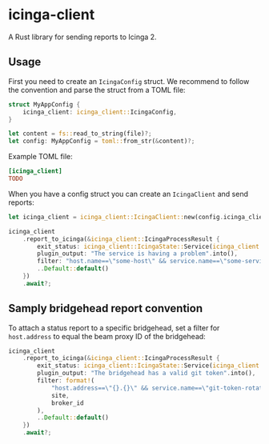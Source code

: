 # icinga-client

A Rust library for sending reports to Icinga 2.

## Usage

First you need to create an `IcingaConfig` struct. We recommend to follow the convention and parse the struct from a TOML file:

```rust
struct MyAppConfig {
    icinga_client: icinga_client::IcingaConfig,
}

let content = fs::read_to_string(file)?;
let config: MyAppConfig = toml::from_str(&content)?;
```

Example TOML file:

```toml
[icinga_client]
TODO
```

When you have a config struct you can create an `IcingaClient` and send reports:

```rust
let icinga_client = icinga_client::IcingaClient::new(config.icinga_client)?;

icinga_client
    .report_to_icinga(&icinga_client::IcingaProcessResult {
        exit_status: icinga_client::IcingaState::Service(icinga_client::IcingaServiceState::Warning),
        plugin_output: "The service is having a problem".into(),
        filter: "host.name==\"some-host\" && service.name==\"some-service\"".into(),
        ..Default::default()
    })
    .await?;
```

## Samply bridgehead report convention

To attach a status report to a specific bridgehead, set a filter for `host.address` to equal the beam proxy ID of the bridgehead:

```rust
icinga_client
    .report_to_icinga(&icinga_client::IcingaProcessResult {
        exit_status: icinga_client::IcingaState::Service(icinga_client::IcingaServiceState::Ok),
        plugin_output: "The bridgehead has a valid git token".into(),
        filter: format!(
            "host.address==\"{}.{}\" && service.name==\"git-token-rotation\"",
            site,
            broker_id
        ),
        ..Default::default()
    })
    .await?;
```